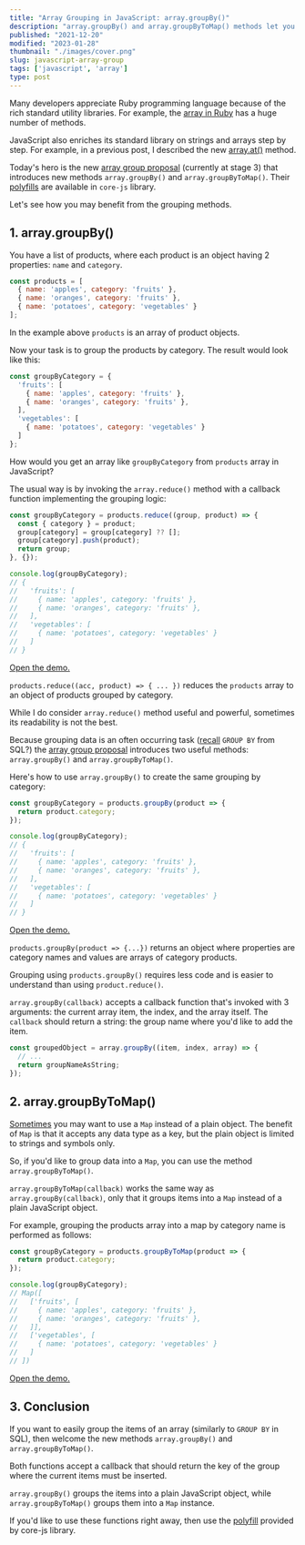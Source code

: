 ```yaml
---
title: "Array Grouping in JavaScript: array.groupBy()"
description: "array.groupBy() and array.groupByToMap() methods let you group an array by certain criteria."  
published: "2021-12-20"
modified: "2023-01-28"
thumbnail: "./images/cover.png"
slug: javascript-array-group
tags: ['javascript', 'array']
type: post
---
```


Many developers appreciate Ruby programming language because of the rich standard utility libraries. For example, the [array in Ruby](https://ruby-doc.org/core-3.0.2/Array.html) has a huge number of methods.  

JavaScript also enriches its standard library on strings and arrays step by step. For example, in a previous post, I described
the new [array.at()](/javascript-array-at/) method.  

Today's hero is the new [array group proposal](https://github.com/tc39/proposal-array-grouping) (currently at stage 3) that introduces new methods `array.groupBy()` and `array.groupByToMap()`. Their [polyfills](https://github.com/zloirock/core-js#array-grouping) are available in `core-js` library.  

Let's see how you may benefit from the grouping methods.  

<Affiliate />

## 1. array.groupBy()

You have a list of products, where each product is an object having 2 properties: `name` and `category`.  

```javascript
const products = [
  { name: 'apples', category: 'fruits' },
  { name: 'oranges', category: 'fruits' },
  { name: 'potatoes', category: 'vegetables' }
];
```

In the example above `products` is an array of product objects.  

Now your task is to group the products by category. The result would look like this:  

```javascript
const groupByCategory = {
  'fruits': [
    { name: 'apples', category: 'fruits' }, 
    { name: 'oranges', category: 'fruits' },
  ],
  'vegetables': [
    { name: 'potatoes', category: 'vegetables' }
  ]
};
```

How would you get an array like `groupByCategory` from `products` array in JavaScript?  

The usual way is by invoking the `array.reduce()` method with a callback function implementing the grouping logic:

```javascript
const groupByCategory = products.reduce((group, product) => {
  const { category } = product;
  group[category] = group[category] ?? [];
  group[category].push(product);
  return group;
}, {});

console.log(groupByCategory);
// {
//   'fruits': [
//     { name: 'apples', category: 'fruits' }, 
//     { name: 'oranges', category: 'fruits' },
//   ],
//   'vegetables': [
//     { name: 'potatoes', category: 'vegetables' }
//   ]
// }
```
[Open the demo.](https://codesandbox.io/s/elastic-montalcini-tlgvt?file=/src/index.js)

`products.reduce((acc, product) => { ... })` reduces the `products` array to an object of products grouped by category.  

While I do consider `array.reduce()` method useful and powerful, sometimes its readability is not the best.  

Because grouping data is an often occurring task ([recall](https://www.programiz.com/sql/group-by) `GROUP BY` from SQL?) the [array group proposal](https://github.com/tc39/proposal-array-grouping) introduces two useful methods: `array.groupBy()` and `array.groupByToMap()`.  

Here's how to use `array.groupBy()` to create the same grouping by category:

```javascript
const groupByCategory = products.groupBy(product => {
  return product.category;
});

console.log(groupByCategory); 
// {
//   'fruits': [
//     { name: 'apples', category: 'fruits' }, 
//     { name: 'oranges', category: 'fruits' },
//   ],
//   'vegetables': [
//     { name: 'potatoes', category: 'vegetables' }
//   ]
// }
```

[Open the demo.](https://codesandbox.io/s/bold-goodall-r3c4c?file=/src/index.js)

`products.groupBy(product => {...})` returns an object where properties are category names and values are arrays of category products.

Grouping using `products.groupBy()` requires less code and is easier to understand than using `product.reduce()`.  

`array.groupBy(callback)` accepts a callback function that's invoked with 3 arguments: the current array item, the index, and the array itself. The `callback` should return a string: the group name where you'd like to add the item.  

```javascript
const groupedObject = array.groupBy((item, index, array) => {
  // ...
  return groupNameAsString;
});
```

## 2. array.groupByToMap()

[Sometimes](/maps-vs-plain-objects-javascript/) you may want to use a `Map` instead of a plain object. The benefit of `Map` is that it accepts any data type as a key, but the plain object is limited to strings and symbols only.  

So, if you'd like to group data into a `Map`, you can use the method `array.groupByToMap()`. 

`array.groupByToMap(callback)` works the same way as `array.groupBy(callback)`, only that it groups items into a `Map` instead of a plain JavaScript object.  

For example, grouping the products array into a map by category name is performed as follows:

```javascript
const groupByCategory = products.groupByToMap(product => {
  return product.category;
});

console.log(groupByCategory); 
// Map([
//   ['fruits', [
//     { name: 'apples', category: 'fruits' }, 
//     { name: 'oranges', category: 'fruits' },
//   ]],
//   ['vegetables', [
//     { name: 'potatoes', category: 'vegetables' }
//   ]
// ])
```

[Open the demo.](https://codesandbox.io/s/sparkling-waterfall-kdlpy?file=/src/index.js)

## 3. Conclusion

If you want to easily group the items of an array (similarly to `GROUP BY` in SQL), then welcome the new methods `array.groupBy()` and `array.groupByToMap()`.  

Both functions accept a callback that should return the key of the group where the current items must be inserted.  

`array.groupBy()` groups the items into a plain JavaScript object, while `array.groupByToMap()` groups them into a `Map` instance.  

If you'd like to use these functions right away, then use the [polyfill](https://github.com/zloirock/core-js#array-grouping) provided by core-js library.  
